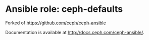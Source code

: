 # Ansible role: ceph-defaults

Forked of https://github.com/ceph/ceph-ansible

Documentation is available at http://docs.ceph.com/ceph-ansible/.
